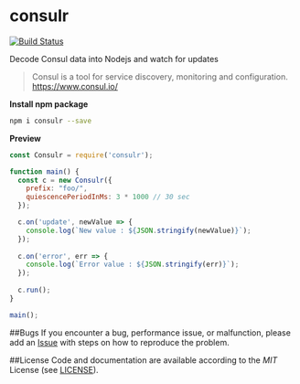 # consulr
[![Build Status](https://travis-ci.org/ziyasal/consulr.svg?branch=master)](https://travis-ci.org/ziyasal/consulr) 

Decode Consul data into Nodejs and watch for updates

> Consul is a tool for service discovery, monitoring and configuration. https://www.consul.io/  

**Install npm package**
```sh
npm i consulr --save
```

**Preview**
```js
const Consulr = require('consulr');

function main() {
  const c = new Consulr({
    prefix: "foo/",
    quiescencePeriodInMs: 3 * 1000 // 30 sec
  });

  c.on('update', newValue => {
    console.log(`New value : ${JSON.stringify(newValue)}`);
  });
  
  c.on('error', err => {
    console.log(`Error value : ${JSON.stringify(err)}`);
  });
  
  c.run();
}

main();
```

##Bugs
If you encounter a bug, performance issue, or malfunction, please add an [Issue](https://github.com/ziyasal/consulr/issues) with steps on how to reproduce the problem.

##License
Code and documentation are available according to the *MIT* License (see [LICENSE](https://github.com/ziyasal/consulr/blob/master/LICENSE)).
